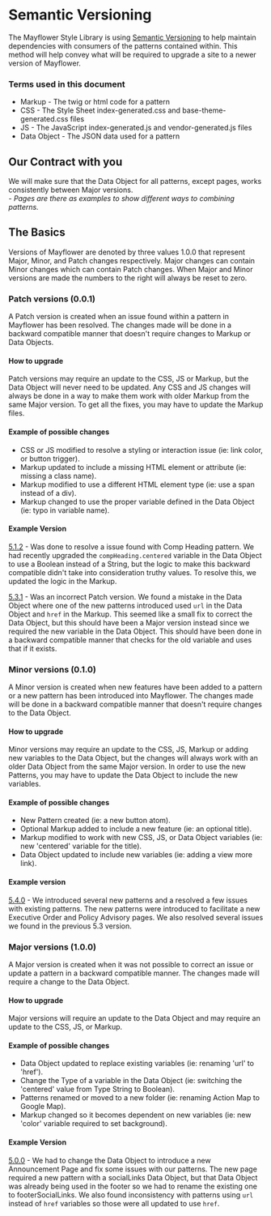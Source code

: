# Semantic Versioning

The Mayflower Style Library is using [Semantic Versioning](http://semver.org/) to help maintain dependencies with consumers of the patterns contained within.  This method will help convey what will be required to upgrade a site to a newer version of Mayflower.

### Terms used in this document
* Markup - The twig or html code for a pattern
* CSS - The Style Sheet index-generated.css and base-theme-generated.css files
* JS - The JavaScript index-generated.js and vendor-generated.js files
* Data Object - The JSON data used for a pattern


## Our Contract with you
We will make sure that the Data Object for all patterns, except pages, works consistently between Major versions.  
*- Pages are there as examples to show different ways to combining patterns.*

## The Basics
Versions of Mayflower are denoted by three values 1.0.0 that represent Major, Minor, and Patch changes respectively.  Major changes can contain Minor changes which can contain Patch changes.  When Major and Minor versions are made the numbers to the right will always be reset to zero.

### Patch versions (0.0.1) 
A Patch version is created when an issue found within a pattern in Mayflower has been resolved.  The changes made will be done in a backward compatible manner that doesn't require changes to Markup or Data Objects.

#### How to upgrade
Patch versions may require an update to the CSS, JS or Markup, but the Data Object will never need to be updated.  Any CSS and JS changes will always be done in a way to make them work with older Markup from the same Major version. To get all the fixes, you may have to update the Markup files.

#### Example of possible changes
* CSS or JS modified to resolve a styling or interaction issue (ie: link color, or button trigger).
* Markup updated to include a missing HTML element or attribute (ie: missing a class name).
* Markup modified to use a different HTML element type (ie: use a span instead of a div).
* Markup changed to use the proper variable defined in the Data Object (ie: typo in variable name).

#### Example Version
[5.1.2](https://github.com/massgov/mayflower/pull/475/files) - Was done to resolve a issue found with Comp Heading pattern.  We had recently upgraded the `compHeading.centered` variable in the Data Object to use a Boolean instead of a String, but the logic to make this backward compatible didn't take into consideration truthy values.  To resolve this, we updated the logic in the Markup.

[5.3.1](https://github.com/massgov/mayflower/pull/497) - Was an incorrect Patch version.  We found a mistake in the Data Object where one of the new patterns introduced used `url` in the Data Object and `href` in the Markup.  This seemed like a small fix to correct the Data Object, but this should have been a Major version instead since we required the new variable in the Data Object.  This should have been done in a backward compatible manner that checks for the old variable and uses that if it exists.  


### Minor versions (0.1.0)
A Minor version is created when new features have been added to a pattern or a new pattern has been introduced into Mayflower.  The changes made will be done in a backward compatible manner that doesn't require changes to the Data Object.

#### How to upgrade
Minor versions may require an update to the CSS, JS, Markup or adding new variables to the Data Object, but the changes will always work with an older Data Object from the same Major version.  In order to use the new Patterns, you may have to update the Data Object to include the new variables.

#### Example of possible changes
* New Pattern created (ie: a new button atom).
* Optional Markup added to include a new feature (ie: an optional title).
* Markup modified to work with new CSS, JS, or Data Object variables (ie: new 'centered' variable for the title).
* Data Object updated to include new variables (ie: adding a view more link).

#### Example version
[5.4.0](https://github.com/massgov/mayflower/pull/507) - We introduced several new patterns and a resolved a few issues with existing patterns.  The new patterns were introduced to facilitate a new Executive Order and Policy Advisory pages.  We also resolved several issues we found in the previous 5.3 version.


### Major versions (1.0.0)
A Major version is created when it was not possible to correct an issue or update a pattern in a backward compatible manner.  The changes made will require a change to the Data Object.

#### How to upgrade
Major versions will require an update to the Data Object and may require an update to the CSS, JS, or Markup.

#### Example of possible changes
* Data Object updated to replace existing variables (ie: renaming 'url' to 'href').
* Change the Type of a variable in the Data Object (ie: switching the 'centered' value from Type String to Boolean).
* Patterns renamed or moved to a new folder (ie: renaming Action Map to Google Map).
* Markup changed so it becomes dependent on new variables (ie: new 'color' variable required to set background).

#### Example Version
[5.0.0](https://github.com/massgov/mayflower/pull/436) - We had to change the Data Object to introduce a new Announcement Page and fix some issues with our patterns.  The new page required a new pattern with a socialLinks Data Object, but that Data Object was already being used in the footer so we had to rename the existing one to footerSocialLinks.  We also found inconsistency with patterns using `url` instead of `href` variables so those were all updated to use `href`.  
